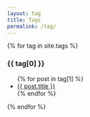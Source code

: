 ```yaml
---
layout: tag
title: Tags
permalink: /tag/
---
```


{% for tag in site.tags %}
  <h3 id="{{ tag[0] }}">{{ tag[0] }}</h3>
  <ul>
    {% for post in tag[1] %}
      <li>
        <a href="{{site.baseurl}}{{ post.url }}">
          {{ post.title }}
        </a>
      </li>
    {% endfor %}
  </ul>
{% endfor %}


